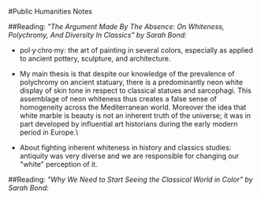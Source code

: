 #Public Humanities Notes

##Reading: *"The Argument Made By The Absence: On Whiteness, Polychromy, And Diversity In Classics" by Sarah Bond:*

- pol·y·chro·my: the art of painting in several colors, especially as applied to ancient pottery, sculpture, and architecture.

- My main thesis is that despite our knowledge of the prevalence of polychromy on ancient statuary, there is a predominantly neon white display of skin tone in respect to classical statues and sarcophagi. This assemblage of neon whiteness thus creates a false sense of homogeneity across the Mediterranean world.  Moreover the idea that white marble is beauty is not an inherent truth of the universe; it was in part developed by influential art historians during the early modern period in Europe.\
- About fighting inherent whiteness in history and classics studies: antiquity was very diverse and we are responsible for changing our "white" perception of it. 

##Reading: *"Why We Need to Start Seeing the Classical World in Color" by Sarah Bond:*
